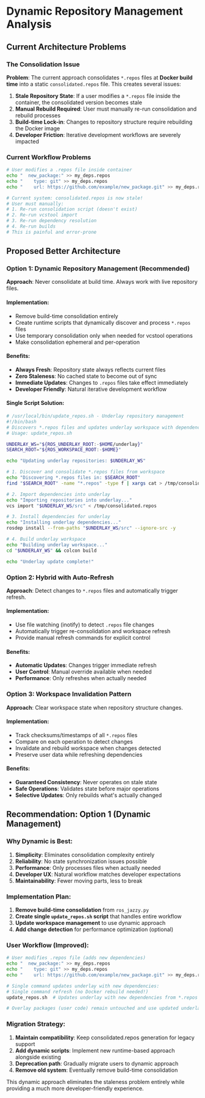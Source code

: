 # Dynamic Repository Management Analysis

## Current Architecture Problems

### The Consolidation Issue
**Problem**: The current approach consolidates `*.repos` files at **Docker build time** into a static `consolidated.repos` file. This creates several issues:

1. **Stale Repository State**: If a user modifies a `*.repos` file inside the container, the consolidated version becomes stale
2. **Manual Rebuild Required**: User must manually re-run consolidation and rebuild processes  
3. **Build-time Lock-in**: Changes to repository structure require rebuilding the Docker image
4. **Developer Friction**: Iterative development workflows are severely impacted

### Current Workflow Problems
```bash
# User modifies a .repos file inside container
echo "  new_package:" >> my_deps.repos
echo "    type: git" >> my_deps.repos  
echo "    url: https://github.com/example/new_package.git" >> my_deps.repos

# Current system: consolidated.repos is now stale!
# User must manually:
# 1. Re-run consolidation script (doesn't exist)
# 2. Re-run vcstool import  
# 3. Re-run dependency resolution
# 4. Re-run builds
# This is painful and error-prone
```

## Proposed Better Architecture

### Option 1: Dynamic Repository Management (Recommended)
**Approach**: Never consolidate at build time. Always work with live repository files.

#### Implementation:
- Remove build-time consolidation entirely
- Create runtime scripts that dynamically discover and process `*.repos` files
- Use temporary consolidation only when needed for vcstool operations
- Make consolidation ephemeral and per-operation

#### Benefits:
- **Always Fresh**: Repository state always reflects current files
- **Zero Staleness**: No cached state to become out of sync
- **Immediate Updates**: Changes to `.repos` files take effect immediately
- **Developer Friendly**: Natural iterative development workflow

#### Single Script Solution:
```bash
# /usr/local/bin/update_repos.sh - Underlay repository management
#!/bin/bash
# Discovers *.repos files and updates underlay workspace with dependencies
# Usage: update_repos.sh

UNDERLAY_WS="${ROS_UNDERLAY_ROOT:-$HOME/underlay}"
SEARCH_ROOT="${ROS_WORKSPACE_ROOT:-$HOME}"

echo "Updating underlay repositories: $UNDERLAY_WS"

# 1. Discover and consolidate *.repos files from workspace
echo "Discovering *.repos files in: $SEARCH_ROOT"
find "$SEARCH_ROOT" -name "*.repos" -type f | xargs cat > /tmp/consolidated.repos

# 2. Import dependencies into underlay  
echo "Importing repositories into underlay..."
vcs import "$UNDERLAY_WS/src" < /tmp/consolidated.repos

# 3. Install dependencies for underlay
echo "Installing underlay dependencies..."
rosdep install --from-paths "$UNDERLAY_WS/src" --ignore-src -y

# 4. Build underlay workspace
echo "Building underlay workspace..."
cd "$UNDERLAY_WS" && colcon build

echo "Underlay update complete!"
```

### Option 2: Hybrid with Auto-Refresh
**Approach**: Detect changes to `*.repos` files and automatically trigger refresh.

#### Implementation:
- Use file watching (inotify) to detect `.repos` file changes
- Automatically trigger re-consolidation and workspace refresh
- Provide manual refresh commands for explicit control

#### Benefits:
- **Automatic Updates**: Changes trigger immediate refresh
- **User Control**: Manual override available when needed
- **Performance**: Only refreshes when actually needed

### Option 3: Workspace Invalidation Pattern
**Approach**: Clear workspace state when repository structure changes.

#### Implementation:
- Track checksums/timestamps of all `*.repos` files
- Compare on each operation to detect changes
- Invalidate and rebuild workspace when changes detected
- Preserve user data while refreshing dependencies

#### Benefits:
- **Guaranteed Consistency**: Never operates on stale state
- **Safe Operations**: Validates state before major operations
- **Selective Updates**: Only rebuilds what's actually changed

## Recommendation: Option 1 (Dynamic Management)

### Why Dynamic is Best:
1. **Simplicity**: Eliminates consolidation complexity entirely
2. **Reliability**: No state synchronization issues possible
3. **Performance**: Only processes files when actually needed
4. **Developer UX**: Natural workflow matches developer expectations
5. **Maintainability**: Fewer moving parts, less to break

### Implementation Plan:
1. **Remove build-time consolidation** from `ros_jazzy.py`
2. **Create single `update_repos.sh` script** that handles entire workflow
3. **Update workspace management** to use dynamic approach  
4. **Add change detection** for performance optimization (optional)

### User Workflow (Improved):
```bash
# User modifies .repos file (adds new dependencies)
echo "  new_package:" >> my_deps.repos  
echo "    type: git" >> my_deps.repos
echo "    url: https://github.com/example/new_package.git" >> my_deps.repos

# Single command updates underlay with new dependencies:
# Single command refresh (no Docker rebuild needed!)
update_repos.sh  # Updates underlay with new dependencies from *.repos files

# Overlay packages (user code) remain untouched and use updated underlay
```

### Migration Strategy:
1. **Maintain compatibility**: Keep consolidated.repos generation for legacy support
2. **Add dynamic scripts**: Implement new runtime-based approach alongside existing
3. **Deprecation path**: Gradually migrate users to dynamic approach
4. **Remove old system**: Eventually remove build-time consolidation

This dynamic approach eliminates the staleness problem entirely while providing a much more developer-friendly experience.
